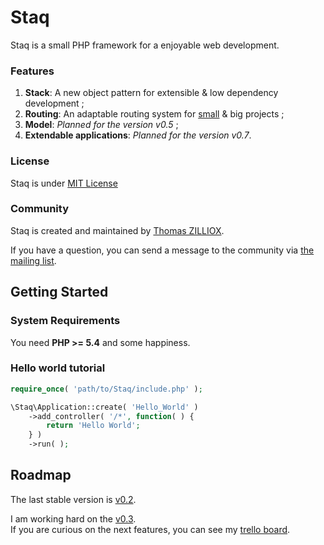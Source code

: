 Staq
======
Staq is a small PHP framework for a enjoyable web development.

### Features

1. **Stack**: A new object pattern for extensible & low dependency development ;
2. **Routing**: An adaptable routing system for [small](#hello-world-tutorial) & big projects ;
3. **Model**: *Planned for the version v0.5* ;
4. **Extendable applications**: *Planned for the version v0.7*.

### License

Staq is under [MIT License](http://opensource.org/licenses/MIT)

### Community

Staq is created and maintained by [Thomas ZILLIOX](http://zilliox.me). 

If you have a question, you can send a message to the community via [the mailing list](mailto:staq-project@googlegroups.com). 



Getting Started
--------

### System Requirements
You need **PHP >= 5.4** and some happiness.

### Hello world tutorial 

```php
require_once( 'path/to/Staq/include.php' );

\Staq\Application::create( 'Hello_World' )
    ->add_controller( '/*', function( ) {
        return 'Hello World';
    } )
    ->run( );
```



Roadmap
--------
The last stable version is [v0.2](https://github.com/Pixel418/Staq/tree/v0.2).

I am working hard on the [v0.3](https://github.com/Pixel418/Staq/tree/v0.3). <br>
If you are curious on the next features, you can see my [trello board](https://trello.com/board/staq/50de3fe18942735c620000a9).

